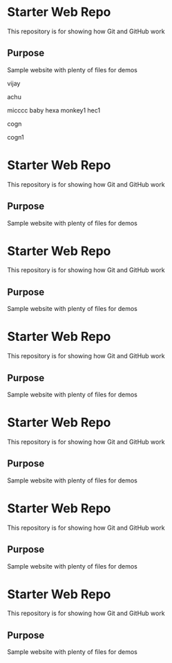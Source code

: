 # Starter Web Repo

This repository is for showing how Git and GitHub work

## Purpose

Sample website with plenty of files for demos


vijay

achu

micccc
baby
hexa
monkey1
hec1

cogn

cogn1
# Starter Web Repo

This repository is for showing how Git and GitHub work

## Purpose

Sample website with plenty of files for demos


# Starter Web Repo

This repository is for showing how Git and GitHub work

## Purpose

Sample website with plenty of files for demos




# Starter Web Repo

This repository is for showing how Git and GitHub work

## Purpose

Sample website with plenty of files for demos


# Starter Web Repo

This repository is for showing how Git and GitHub work

## Purpose

Sample website with plenty of files for demos

# Starter Web Repo

This repository is for showing how Git and GitHub work

## Purpose

Sample website with plenty of files for demos


# Starter Web Repo

This repository is for showing how Git and GitHub work

## Purpose

Sample website with plenty of files for demos
